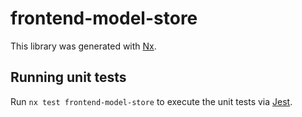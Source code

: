 # frontend-model-store

This library was generated with [Nx](https://nx.dev).

## Running unit tests

Run `nx test frontend-model-store` to execute the unit tests via [Jest](https://jestjs.io).
